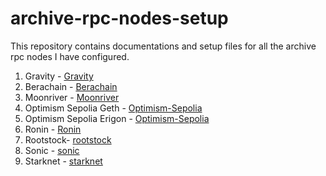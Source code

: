# archive-rpc-nodes-setup
This repository contains documentations and setup files for all the archive rpc nodes I have configured.


1. Gravity - [Gravity](gravity/docs.md)
2. Berachain - [Berachain](berachain/docs.md)
3. Moonriver - [Moonriver](moonriver/docs.md)
4. Optimism Sepolia Geth - [Optimism-Sepolia](optimism-sepolia/geth/docs.md)
5. Optimism Sepolia  Erigon - [Optimism-Sepolia](optimism-sepolia/erigon/docs.md)
6. Ronin - [Ronin](ronin/docs.md)
7. Rootstock- [rootstock](rootstock/docs.md)
8. Sonic - [sonic](sonic-chain/docs.md)
9. Starknet - [starknet](starknet/docs.md)